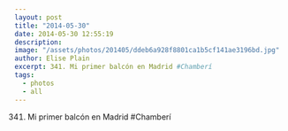 ```yaml
---
layout: post
title: "2014-05-30"
date: 2014-05-30 12:55:19
description: 
image: "/assets/photos/201405/ddeb6a928f8801ca1b5cf141ae3196bd.jpg"
author: Elise Plain
excerpt: 341. Mi primer balcón en Madrid #Chamberí
tags: 
  - photos
  - all
---
```


341. Mi primer balcón en Madrid #Chamberí
<p></p>
